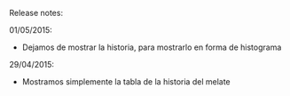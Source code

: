 Release notes:

01/05/2015:

- Dejamos de mostrar la historia, para mostrarlo en forma de histograma

29/04/2015:

- Mostramos simplemente la tabla de la historia del melate
